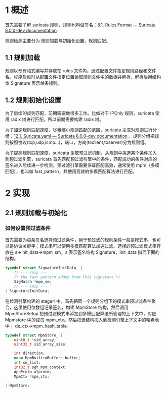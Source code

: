 # 1 概述

首先需要了解 suricata 规则，规则也叫做签名：[8.1. Rules Format — Suricata 8.0.0-dev documentation](https://docs.suricata.io/en/latest/rules/intro.html)

规则检测主要分为 规则加载与初始化设置，规则匹配。

## 1.1 规则加载

规则以专有格式编写并存放在.rules 文件内，通过配置文件指定规则路径和文件名。程序启动时从配置文件指定位置读取规则文件中的数据并解析，解析后用结构体 Signature 表示单条规则。

## 1.2 规则初始化设置

为了后续的规则匹配，前期需要做很多工作。比如对于 IPOnly 规则，suricata 使用 radix 树进行匹配，所以前期需要构建 radix 树。

为了加速规则匹配速度，尽量缩小规则匹配的范围，suricata 采取对规则进行分组：[12.1. Suricata.yaml — Suricata 8.0.0-dev documentation](https://docs.suricata.io/en/latest/configuration/suricata-yaml.html#inspection-configuration) 。规则分组把规则按照协议(tcp,udp,icmp...)，端口，方向(toclient,toserver)分为规则组。

为了提高规则匹配速度，suricata 采取预过滤机制，从规则中挑选某个条件加入到预过滤引擎，suricata 首先匹配预过滤引擎中的条件，匹配成功的条件对应的签名进入后续进一步检测。预过滤引擎需要保证匹配高效，通常使用 mpm（多模匹配），也叫做 fast_pattern，并使用高效的多模匹配算法进行匹配。

# 2 实现

## 2.1 规则加载与初始化

### 如何设置预过滤条件

首先需要为每条签名选择预过滤条件，用于预过滤的规则条件一般是模式串，也可以是协议关键字；模式串可以使用多模匹配算法加速过滤。选择的预过滤模式串存放在 s->init_data->mpm_sm，s 表示签名结构 Signature，init_data 指代下面的结构。

```c
typedef struct SignatureInitData_ {
    // --- snip ---
    /* the fast pattern added from this signature */
    SigMatch *mpm_sm;
    // --- snip ---
} SignatureInitData;
```

在检测引擎构建的 stage4 中，首先把同一个规则分组下的模式串预过滤条件聚合，这里使用位数组记录签名，构建 MpmStore 结构，然后调用 MpmStoreSetup 把预过滤模式串添加到多模匹配算法所管理的上下文中，对应 Mpmstore 中的成员 mpm_ctx。然后把该结构插入到检测引擎上下文中的哈希表中 。de_ctx->mpm_hash_table。

```c
typedef struct MpmStore_ {
    uint8_t *sid_array;
    uint32_t sid_array_size;

    int direction;
    enum MpmBuiltinBuffers buffer;
    int sm_list;
    int32_t sgh_mpm_context;
    AppProto alproto;
    MpmCtx *mpm_ctx;

} MpmStore;
```
